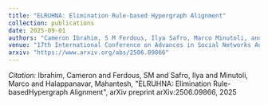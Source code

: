 ```yaml
---
title: "ELRUHNA: Elimination Rule-based Hypergraph Alignment"
collection: publications
date: 2025-09-01
authors: "Cameron Ibrahim, S M Ferdous, Ilya Safro, Marco Minutoli, and Mahantesh Halappanavar"
venue: "17th International Conference on Advances in Social Networks Analysis and Mining (ASONAM)"
arxiv: "https://www.arxiv.org/abs/2506.09866"
---
```

*Citation:* Ibrahim, Cameron and Ferdous, SM and Safro, Ilya and Minutoli, Marco and Halappanavar, Mahantesh, "ELRUHNA: Elimination Rule-basedHypergraph Alignment", arXiv preprint arXiv:2506.09866, 2025
